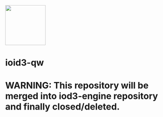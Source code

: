 <img src="https://raw.githubusercontent.com/KuehnhammerTobias/ioqw/master/misc/quakewars.png" width="128">

# ioid3-qw 

# WARNING: This repository will be merged into iod3-engine repository and finally closed/deleted.
